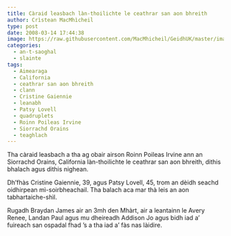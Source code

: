```yaml
---
title: Càraid leasbach làn-thoilichte le ceathrar san aon bhreith
author: Crìstean MacMhìcheil
type: post
date: 2008-03-14 17:44:38
image: https://raw.githubusercontent.com/MacMhicheil/GeidhUK/master/images/2008-03-14-caraid-leasbach-lan-thoilichte-le-ceathrar-san-aon-bhreith.jpg
categories:
  - an-t-saoghal
  - slainte
tags:
  - Aimearaga
  - California
  - ceathrar san aon bhreith
  - clann
  - Cristine Gaiennie
  - leanabh
  - Patsy Lovell
  - quadruplets
  - Roinn Poileas Irvine
  - Siorrachd Orains
  - teaghlach
---
```

Tha càraid leasbach a tha ag obair airson Roinn Poileas Irvine ann an Siorrachd Orains, California làn-thoilichte le ceathrar san aon bhreith, dithis bhalach agus dithis nighean.

<!--more-->

Dh’fhàs Cristine Gaiennie, 39, agus Patsy Lovell, 45, trom an dèidh seachd oidhirpean mì-soirbheachail. Tha balach aca mar thà leis an aon tabhartaiche-shìl.

Rugadh Braydan James air an 3mh den Mhàrt, air a leantainn le Avery Renee, Landan Paul agus mu dheireadh Addison Jo agus bidh iad a’ fuireach san ospadal fhad ’s a tha iad a’ fàs nas làidire.
